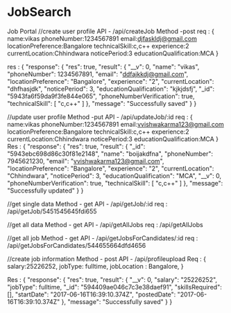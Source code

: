 # JobSearch
Job Portal
//create user profile 
API - /api/createJob
Method -post
req : {
name:vikas
phoneNumber:1234567891
email:djfaskldj@gmail.com
locationPreference:Bangalore
technicalSkill:c,c++
experience:2
currentLocation:Chhindwara
noticePeriod:3
educationQualification:MCA
}

res : {
    "response": {
        "res": true,
        "result": {
            "__v": 0,
            "name": "vikas",
            "phoneNumber": 1234567891,
            "email": "ddfajkkdj@gmail.com",
            "locationPreference": "Bangalore",
            "experience": "2",
            "currentLocation": "dhfhasjdk",
            "noticePeriod": 3,
            "educationQualification": "kjkjdsfj",
            "_id": "5943fa6f59da9f3fe844e065",
            "phoneNumberVerification": true,
            "technicalSkill": [
                "c,c++"
            ]
        },
        "message": "Successfully saved"
    }
}

//update user profile
Method -put
API - /api/updateJob/:id
req : {
name:vikas
phoneNumber:1234567891
email:vvishwakarma123@gmail.com
locationPreference:Bangalore
technicalSkill:c,c++
experience:2
currentLocation:Chhindwara
noticePeriod:3
educationQualification:MCA
}
Res : {
    "response": {
        "res": true,
        "result": {
            "_id": "5943ebc698d86c30f81e2148",
            "name": "boijakdfna",
            "phoneNumber": 7945621230,
            "email": "vvishwakarma123@gmail.com",
            "locationPreference": "Bangalore",
            "experience": "2",
            "currentLocation": "Chhindwara",
            "noticePeriod": 3,
            "educationQualification": "MCA",
            "__v": 0,
            "phoneNumberVerification": true,
            "technicalSkill": [
                "c,c++"
            ]
        },
        "message": "Successfully updated"
    }
}

//get single data
Method - get
API - /api/getJob/:id
req : /api/getJob/5451545645fdi655

//get all data
Method - get
API - /api/getAllJobs
req : /api/getAllJobs

//get all job
Method - get
API - /api/getJobsForCandidates/:id
req : /api/getJobsForCandidates/544655664dfd4656


//create job information
Method - post
API - /api/profileupload
Req : {
salary:25226252,
jobType: fulltime,
jobLocation : Bangalore,
}

Res : {
    "response": {
        "res": true,
        "result": {
            "__v": 0,
            "salary": "25226252",
            "jobType": fulltime,
            "_id": "594409ae046c7c3e38daef91",
            "skillsRequired": [],
            "startDate": "2017-06-16T16:39:10.374Z",
            "postedDate": "2017-06-16T16:39:10.374Z"
        },
        "message": "Successfully saved"
    }
}

